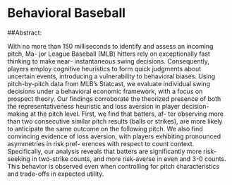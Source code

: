 # Behavioral Baseball

##Abstract:

With no more than 150 milliseconds to identify and assess an incoming pitch, Ma- jor League Baseball (MLB) hitters rely on exceptionally fast thinking to make near- instantaneous swing decisions. Consequently, players employ cognitive heuristics to form quick judgments about uncertain events, introducing a vulnerability to behavioral biases. Using pitch-by-pitch data from MLB’s Statcast, we evaluate individual swing decisions under a behavioral economic framework, with a focus on prospect theory. Our findings corroborate the theorized presence of both the representativeness heuristic and loss aversion in player decision-making at the pitch level. First, we find that batters, af- ter observing more than two consecutive similar pitch results (balls or strikes), are more likely to anticipate the same outcome on the following pitch. We also find convincing evidence of loss aversion, with players exhibiting pronounced asymmetries in risk pref- erences with respect to count context. Specifically, our analysis reveals that batters are significantly more risk-seeking in two-strike counts, and more risk-averse in even and 3-0 counts. This behavior is observed even when controlling for pitch characteristics and trade-offs in expected utility.

